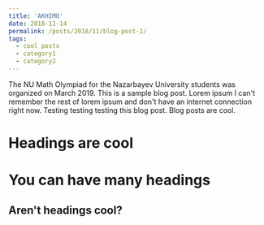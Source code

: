 ```yaml
---
title: 'AKHIMO'
date: 2018-11-14
permalink: /posts/2018/11/blog-post-1/
tags:
  - cool posts
  - category1
  - category2
---
```


The NU Math Olympiad for the Nazarbayev University students was organized on March 2019.
This is a sample blog post. Lorem ipsum I can't remember the rest of lorem ipsum and don't have an internet connection right now. Testing testing testing this blog post. Blog posts are cool.

Headings are cool
======

You can have many headings
======

Aren't headings cool?
------